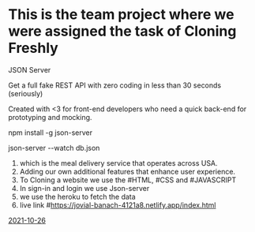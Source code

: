 
# This is the team project where we were assigned the task of Cloning Freshly

  JSON Server
  
  Get a full fake REST API with zero coding in less than 30 seconds (seriously)
  
  Created with <3 for front-end developers who need a quick back-end for prototyping and mocking.
  
  npm install -g json-server
  
  json-server --watch db.json

1. which is the meal delivery service that operates across USA.
2. Adding our own additional features that enhance user experience.  
3. To Cloning a website we use the #HTML, #CSS and #JAVASCRIPT 
4. In sign-in and login we use Json-server 
5. we use the heroku to fetch the data 
6. live link #https://jovial-banach-4121a8.netlify.app/index.html

[2021-10-26](https://user-images.githubusercontent.com/75352182/146010781-2220b421-adf1-4ed8-b135-897f1cf4f5a7.png)
